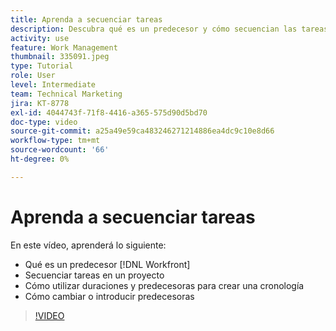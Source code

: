 ```yaml
---
title: Aprenda a secuenciar tareas
description: Descubra qué es un predecesor y cómo secuencian las tareas de un proyecto. A continuación, aprenda a utilizar duraciones y predecesoras para crear una cronología.
activity: use
feature: Work Management
thumbnail: 335091.jpeg
type: Tutorial
role: User
level: Intermediate
team: Technical Marketing
jira: KT-8778
exl-id: 4044743f-71f8-4416-a365-575d90d5bd70
doc-type: video
source-git-commit: a25a49e59ca483246271214886ea4dc9c10e8d66
workflow-type: tm+mt
source-wordcount: '66'
ht-degree: 0%

---
```


# Aprenda a secuenciar tareas

En este vídeo, aprenderá lo siguiente:

* Qué es un predecesor [!DNL  Workfront]
* Secuenciar tareas en un proyecto
* Cómo utilizar duraciones y predecesoras para crear una cronología
* Cómo cambiar o introducir predecesoras

>[!VIDEO](https://video.tv.adobe.com/v/335091/?quality=12&learn=on)

<!---
Learn more urls
There’s a lot more you can learn about predecessors, such as dependency type and lag. [!DNL Workfront] recommends getting the basics down first, then pulling those other features into your project planning. If you’re curious, here are some articles about additional functionality.
Overview of task predecessors
Create predecessor relationships by chaining tasks
Creating a predecessor relationship on the task list
Overview of lag types
Overview of task dependency types
--->
